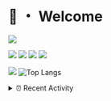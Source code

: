 # 👋 ・ Welcome
![](https://komarev.com/ghpvc/?username=Lorenzo0111)

![](https://img.shields.io/badge/Java-ED8B00?style=for-the-badge&logo=java&logoColor=white)
![](https://img.shields.io/badge/JavaScript-323330?style=for-the-badge&logo=javascript&logoColor=F7DF1E)
![](https://img.shields.io/badge/Node.js-339933?style=for-the-badge&logo=nodedotjs&logoColor=white)
![](https://img.shields.io/badge/React-20232A?style=for-the-badge&logo=react&logoColor=61DAFB)

[![](https://github-readme-stats.vercel.app/api?username=Lorenzo0111&show_icons=true&count_private=true)](https://github.com/Lorenzo0111)
![Top Langs](https://github-readme-stats.vercel.app/api/top-langs/?username=Lorenzo0111&layout=compact)

<details>
<summary>⏰ Recent Activity</summary>

<!--RECENT_ACTIVITY:start-->
1. ![prOpened] **Pull request opened:** [Glyart/GitHubChangelogBot#2](https://github.com/Glyart/GitHubChangelogBot/pull/2)
2. ![prMerged] **Pull request merged:** [Lorenzo0111/ElectionsPlus#36](https://github.com/Lorenzo0111/ElectionsPlus/pull/36)
3. ![prMerged] **Pull request merged:** [Lorenzo0111/MultiLang#31](https://github.com/Lorenzo0111/MultiLang/pull/31)
4. ![prMerged] **Pull request merged:** [Lorenzo0111/RocketPlaceholders#34](https://github.com/Lorenzo0111/RocketPlaceholders/pull/34)
5. ![prMerged] **Pull request merged:** [harry0198/InfoHeads#36](https://github.com/harry0198/InfoHeads/pull/36)
6. ![prMerged] **Pull request merged:** [Lorenzo0111/ElectionsPlus#35](https://github.com/Lorenzo0111/ElectionsPlus/pull/35)
7. ![prMerged] **Pull request merged:** [Lorenzo0111/MultiLang#30](https://github.com/Lorenzo0111/MultiLang/pull/30)
8. ![prMerged] **Pull request merged:** [harry0198/InfoHeads#35](https://github.com/harry0198/InfoHeads/pull/35)
9. ![comment] **Commented:** [Lorenzo0111/HangarUpdater#5](https://github.com/Lorenzo0111/HangarUpdater/pull/5#issuecomment-914189316)
10. ![prMerged] **Pull request merged:** [Lorenzo0111/RocketPlaceholders#35](https://github.com/Lorenzo0111/RocketPlaceholders/pull/35)
<!--RECENT_ACTIVITY:end-->


<!--RECENT_ACTIVITY:last_update-->
Last Updated: Tuesday, September 7th, 2021, 3:21:25 PM
<!--RECENT_ACTIVITY:last_update_end-->
</details>

[issueOpened]: https://cdn.jsdelivr.net/gh/Readme-Workflows/Readme-Icons@main/icons/octicons/IssueOpenedOld.svg
[issueClosed]: https://cdn.jsdelivr.net/gh/Readme-Workflows/Readme-Icons@main/icons/octicons/IssueClosedOld.svg

[prOpened]: https://cdn.jsdelivr.net/gh/Readme-Workflows/Readme-Icons@main/icons/octicons/PullRequestOpened.svg
[prClosed]: https://cdn.jsdelivr.net/gh/Readme-Workflows/Readme-Icons@main/icons/octicons/PullRequestClosed.svg
[prMerged]: https://cdn.jsdelivr.net/gh/Readme-Workflows/Readme-Icons@main/icons/octicons/PullRequestMerged.svg

[comment]: https://cdn.jsdelivr.net/gh/Readme-Workflows/Readme-Icons@main/icons/octicons/Comment.svg

[changesRequested]: https://cdn.jsdelivr.net/gh/Readme-Workflows/Readme-Icons@main/icons/octicons/RequestedChanges.svg
[approved]: https://cdn.jsdelivr.net/gh/Readme-Workflows/Readme-Icons@main/icons/octicons/ApprovedChanges.svg

[repoCreated]: https://cdn.jsdelivr.net/gh/Readme-Workflows/Readme-Icons@main/icons/octicons/Repository.svg
[release]: https://cdn.jsdelivr.net/gh/Readme-Workflows/Readme-Icons@main/icons/octicons/Release.svg
[star]: https://cdn.jsdelivr.net/gh/Readme-Workflows/Readme-Icons@main/icons/octicons/StarredRepository.svg
[wiki]: https://cdn.jsdelivr.net/gh/Readme-Workflows/Readme-Icons@main/icons/octicons/Wiki.svg
[fork]: https://cdn.jsdelivr.net/gh/Readme-Workflows/Readme-Icons@main/icons/octicons/ForkedRepository.svg
[people]: https://cdn.jsdelivr.net/gh/Readme-Workflows/Readme-Icons@main/icons/octicons/People.svg
